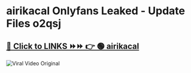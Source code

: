 
 # airikacal Onlyfans Leaked - Update Files o2qsj

## <h2><a href="https://clipsfans.com/airikacal&ref=git">🔗 Click to LINKS ⏩⏩ 👉 🟢 airikacal </a></h2>

<a href="https://clipsfans.com/airikacal&ref=git" rel="nofollow" data-target="animated-image.originalLink"><img src="https://i.ibb.co.com/xMMVF88/686577567.gif" alt="Viral Video Original" style="max-width: 100%; display: inline-block;" data-target="animated-image.originalImage"></a>

